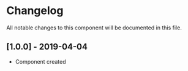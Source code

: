 # Changelog
All notable changes to this component will be documented in this file.

## [1.0.0] - 2019-04-04
- Component created
